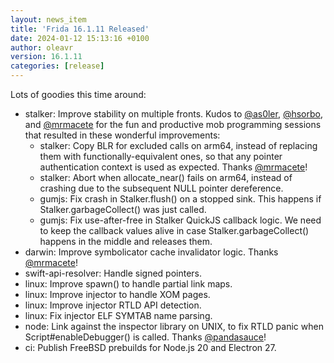 ```yaml
---
layout: news_item
title: 'Frida 16.1.11 Released'
date: 2024-01-12 15:13:16 +0100
author: oleavr
version: 16.1.11
categories: [release]
---
```


Lots of goodies this time around:

- stalker: Improve stability on multiple fronts. Kudos to [@as0ler][],
  [@hsorbo][], and [@mrmacete][] for the fun and productive mob programming
  sessions that resulted in these wonderful improvements:
  - stalker: Copy BLR for excluded calls on arm64, instead of replacing them with
    functionally-equivalent ones, so that any pointer authentication context is
    used as expected. Thanks [@mrmacete][]!
  - stalker: Abort when allocate_near() fails on arm64, instead of crashing due
    to the subsequent NULL pointer dereference.
  - gumjs: Fix crash in Stalker.flush() on a stopped sink. This happens if
    Stalker.garbageCollect() was just called.
  - gumjs: Fix use-after-free in Stalker QuickJS callback logic. We need to keep
    the callback values alive in case Stalker.garbageCollect() happens in the
    middle and releases them.
- darwin: Improve symbolicator cache invalidator logic. Thanks [@mrmacete][]!
- swift-api-resolver: Handle signed pointers.
- linux: Improve spawn() to handle partial link maps.
- linux: Improve injector to handle XOM pages.
- linux: Improve injector RTLD API detection.
- linux: Fix injector ELF SYMTAB name parsing.
- node: Link against the inspector library on UNIX, to fix RTLD panic when
  Script#enableDebugger() is called. Thanks [@pandasauce][]!
- ci: Publish FreeBSD prebuilds for Node.js 20 and Electron 27.


[@as0ler]: https://twitter.com/as0ler
[@hsorbo]: https://twitter.com/hsorbo
[@mrmacete]: https://twitter.com/bezjaje
[@pandasauce]: https://github.com/pandasauce
